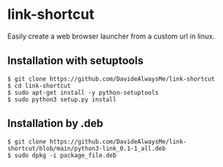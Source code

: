 # link-shortcut
Easily create a web browser launcher from a custom url in linux.

## Installation with setuptools
```
$ git clone https://github.com/DavideAlwaysMe/link-shortcut 
$ cd link-shortcut
$ sudo apt-get install -y python-setuptools
$ sudo python3 setup.py install
```
## Installation by .deb
```
$ git clone https://github.com/DavideAlwaysMe/link-shortcut/blob/main/python3-link_0.1-1_all.deb
$ sudo dpkg -i package_file.deb
```
